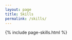```yaml
---
layout: page
title: Skills
permalink: /skills/
---
```


{% include page-skills.html %}
<!-- {% include post-list-aside.html %} -->
